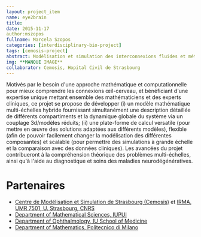```yaml
---
layout: project_item
name: eye2brain
title:
date: 2015-11-17
author:mszopos
fullname: Marcela Szopos
categories: [interdisciplinary-bio-project]
tags: [cemosis-project]
abstract: Modélisation et simulation des interconnexions fluides et métaboliques entre le cerveau et l'oeil
img: **MANQUE IMAGE**
collaborator: Cemosis, Hopital Civil de Strasbourg
---
```


Motivés par le besoin d'une approche mathématique et computationnelle pour mieux comprendre les connexions œil-cerveau, et bénéficiant d'une expertise unique mettant ensemble des mathématiciens et des experts cliniques, ce projet se propose de développer (i) un modèle mathématique multi-échelles hybride fournissant simultanément une description détaillée de différents compartiments et la dynamique globale du système via un couplage 3d/modèles réduits; (ii) une plate-forme de calcul versatile (pour mettre en œuvre des solutions adaptées aux différents modèles), flexible (afin de pouvoir facilement changer la modélisation des différentes composantes) et scalable (pour permettre des simulations à grande échelle et la comparaison avec des données cliniques). Les
avancées du projet contribueront à la compréhension théorique des problèmes multi-échelles, ainsi qu'à l'aide au diagnostique et soins des maladies neurodégénératives.
  
# Partenaires
- [Centre de Modélisation et Simulation de Strasbourg (Cemosis)](www.cemosis.fr) et [IRMA, UMR 7501, U. Strasbourg, CNRS](www-irma.u-strasbg.fr/)
- [Department of Mathematical Sciences, IUPUI](http://math.iupui.edu)
- [Department of Ophthalmology, IU School of Medicine](glick.medicine.iu.edu)
- [Department of Mathematics, Politecnico di Milano](www1.mate.polimi.it)
